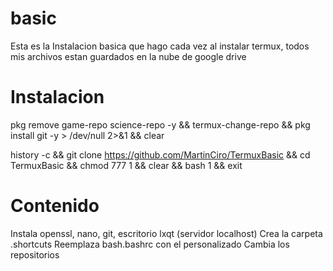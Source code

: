 # basic
Esta es la Instalacion basica que hago cada vez al instalar termux, todos mis archivos estan guardados en la nube de google drive

# Instalacion
pkg remove game-repo science-repo -y && termux-change-repo && pkg install git -y > /dev/null 2>&1 && clear

history -c && git clone https://github.com/MartinCiro/TermuxBasic && cd TermuxBasic && chmod 777 1 && clear && bash 1 && exit

# Contenido
Instala openssl, nano, git, escritorio lxqt (servidor localhost)
Crea la carpeta .shortcuts
Reemplaza bash.bashrc con el personalizado
Cambia los repositorios
